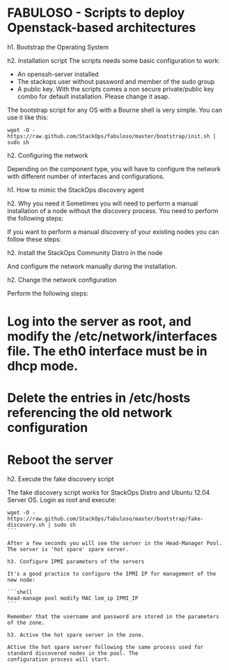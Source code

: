 FABULOSO - Scripts to deploy Openstack-based architectures
==========================================================

h1. Bootstrap the Operating System

h2. Installation script
The scripts needs some basic configuration to work:
- An openssh-server installed
- The stackops user without password and member of the sudo group
- A public key. With the scripts comes a non secure private/public key combo for default installation. Please change it
  asap.

The bootstrap script for any OS with a Bourne shell is very simple. You can use it like this:

```shell
wget -O - https://raw.github.com/StackOps/fabuloso/master/bootstrap/init.sh | sudo sh
```

h2.  Configuring the network

Depending on the component type, you will have to configure the network with different number of interfaces and
configurations.


h1. How to mimic the StackOps discovery agent

h2. Why you need it
Sometimes you will need to perform a manual installation of a node without the discovery process. You need to perform
the following steps:

If you want to perform a manual discovery of your existing nodes you can follow these steps:

h2. Install the StackOps Community Distro in the node

And configure the network manually during the installation.

h2. Change the network configuration

Perform the following steps:

# Log into the server as root, and modify the /etc/network/interfaces file. The eth0 interface must be in dhcp mode.
# Delete the entries in /etc/hosts referencing the old network configuration
# Reboot the server

h2. Execute the fake discovery script

The fake discovery script works for StackOps Distro and Ubuntu 12.04 Server OS. Login as root and execute:

````shell
wget -O - https://raw.github.com/StackOps/fabuloso/master/bootstrap/fake-discovery.sh | sudo sh
```

After a few seconds you will see the server in the Head-Manager Pool. The server is 'hot spare' spare server.

h3. Configure IPMI parameters of the servers

It's a good practice to configure the IPMI IP for management of the new node:

```shell
head-manage pool modify MAC lom_ip IPMI_IP
```

Remember that the username and password are stored in the parameters of the zone.

h3. Active the hot spare server in the zone.

ACtive the hot spare server following the same process used for standard discovered nodes in the pool. The 
configuration process will start.
